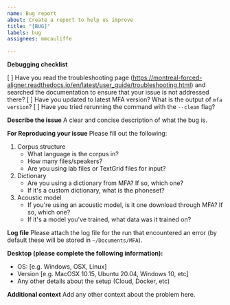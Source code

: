 ```yaml
---
name: Bug report
about: Create a report to help us improve
title: "[BUG]"
labels: bug
assignees: mmcauliffe

---
```


**Debugging checklist**

[ ] Have you read the troubleshooting page (https://montreal-forced-aligner.readthedocs.io/en/latest/user_guide/troubleshooting.html) and searched the documentation to ensure that your issue is not addressed there?
[ ] Have you updated to latest MFA version? What is the output of `mfa version`?
[ ] Have you tried rerunning the command with the `--clean` flag?

**Describe the issue**
A clear and concise description of what the bug is.

**For Reproducing your issue**
Please fill out the following:

1. Corpus structure
   * What language is the corpus in?
   * How many files/speakers?
   * Are you using lab files or TextGrid files for input?
2. Dictionary
   * Are you using a dictionary from MFA? If so, which one?
   * If it's a custom dictionary, what is the phoneset?
3. Acoustic model
   * If you're using an acoustic model, is it one download through MFA? If so, which one?
   * If it's a model you've trained, what data was it trained on?

**Log file**
Please attach the log file for the run that encountered an error (by default these will be stored in `~/Documents/MFA`).

**Desktop (please complete the following information):**
 - OS: [e.g. Windows, OSX, Linux]
 - Version [e.g. MacOSX 10.15, Ubuntu 20.04, Windows 10, etc]
 - Any other details about the setup (Cloud, Docker, etc)

**Additional context**
Add any other context about the problem here.
